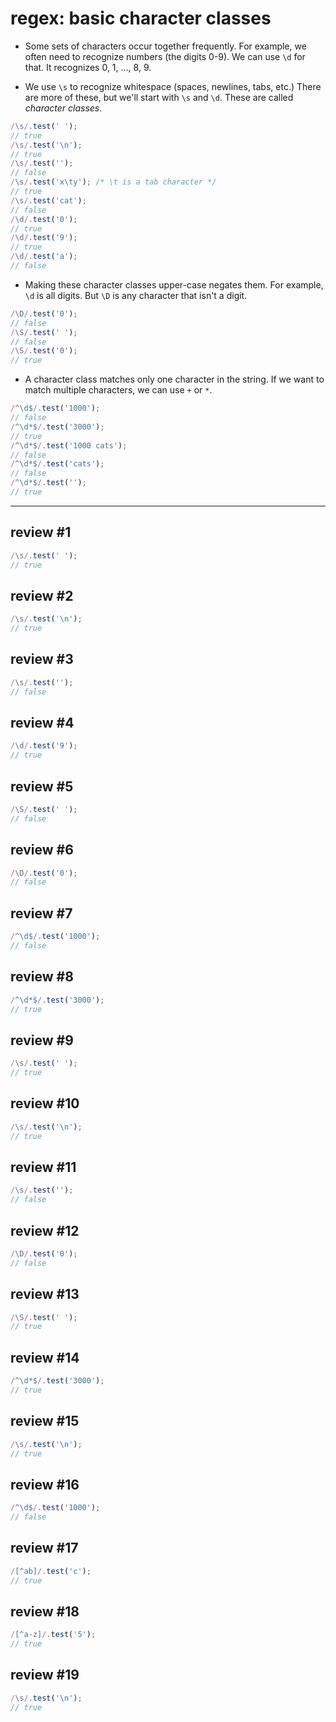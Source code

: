 # regex: basic character classes

- Some sets of characters occur together frequently. For example, we often need to recognize numbers (the digits 0-9). We can use `\d` for that. It recognizes 0, 1, ..., 8, 9.

- We use `\s` to recognize whitespace (spaces, newlines, tabs, etc.) There are more of these, but we'll start with `\s` and `\d`. These are called _character classes_.

```js
/\s/.test(' ');
// true
/\s/.test('\n');
// true
/\s/.test('');
// false
/\s/.test('x\ty'); /* \t is a tab character */
// true
/\s/.test('cat');
// false
/\d/.test('0');
// true
/\d/.test('9');
// true
/\d/.test('a');
// false
```

- Making these character classes upper-case negates them. For example, `\d` is all digits. But `\D` is any character that isn't a digit.

```js
/\D/.test('0');
// false
/\S/.test(' ');
// false
/\S/.test('0');
// true
```

- A character class matches only one character in the string. If we want to match multiple characters, we can use `+` or `*`.

```js
/^\d$/.test('1000');
// false
/^\d*$/.test('3000');
// true
/^\d*$/.test('1000 cats');
// false
/^\d*$/.test('cats');
// false
/^\d*$/.test('');
// true
```

---

## review #1

```js
/\s/.test(' ');
// true
```

## review #2

```js
/\s/.test('\n');
// true
```

## review #3

```js
/\s/.test('');
// false
```

## review #4

```js
/\d/.test('9');
// true
```

## review #5

```js
/\S/.test(' ');
// false
```

## review #6

```js
/\D/.test('0');
// false
```

## review #7

```js
/^\d$/.test('1000');
// false
```

## review #8

```js
/^\d*$/.test('3000');
// true
```

## review #9

```js
/\s/.test(' ');
// true
```

## review #10

```js
/\s/.test('\n');
// true
```

## review #11

```js
/\s/.test('');
// false
```

## review #12

```js
/\D/.test('0');
// false
```

## review #13

```js
/\S/.test(' ');
// true
```

## review #14

```js
/^\d*$/.test('3000');
// true
```

## review #15

```js
/\s/.test('\n');
// true
```

## review #16

```js
/^\d$/.test('1000');
// false
```

## review #17

```js
/[^ab]/.test('c');
// true
```

## review #18

```js
/[^a-z]/.test('5');
// true
```

## review #19

```js
/\s/.test('\n');
// true
```
